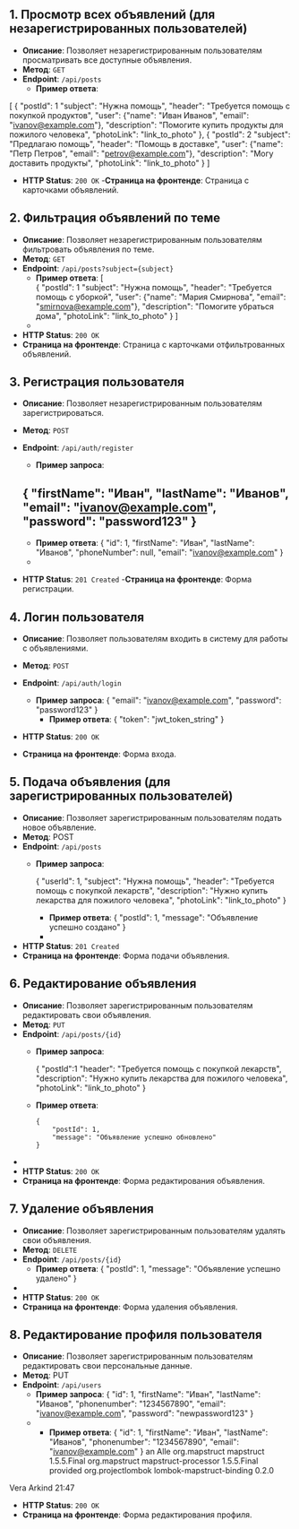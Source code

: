## 1. Просмотр всех объявлений (для незарегистрированных пользователей)
- **Описание**: Позволяет незарегистрированным пользователям просматривать все доступные объявления.
- **Метод**: `GET`
- **Endpoint**: `/api/posts`
  - **Пример ответа**:
  
[ 
    {
        "postId": 1
        "subject": "Нужна помощь",
        "header": "Требуется помощь с покупкой продуктов",
        "user": {"name": "Иван Иванов", "email": "ivanov@example.com"},
        "description": "Помогите купить продукты для пожилого человека",
        "photoLink": "link_to_photo"
    },
    {
        "postId": 2
        "subject": "Предлагаю помощь",
        "header": "Помощь в доставке",
        "user": {"name": "Петр Петров", "email": "petrov@example.com"},
        "description": "Могу доставить продукты",
        "photoLink": "link_to_photo"
    }
]

  - **HTTP Status**: `200 OK`
  -**Страница на фронтенде**: Страница с карточками объявлений.

## 2. Фильтрация объявлений по теме
- **Описание**: Позволяет незарегистрированным пользователям фильтровать объявления по теме.
- **Метод**: `GET`
- **Endpoint**: `/api/posts?subject={subject}`
  - **Пример ответа**:
[  
    {
            "postId": 1
            "subject": "Нужна помощь",
            "header": "Требуется помощь с уборкой",
            "user": {"name": "Мария Смирнова", "email": "smirnova@example.com"},
            "description": "Помогите убраться дома",
            "photoLink": "link_to_photo"
      }
]
  - 
- **HTTP Status**: `200 OK`
- **Страница на фронтенде**: Страница с карточками отфильтрованных объявлений.

## 3. Регистрация пользователя
 - **Описание**: Позволяет незарегистрированным пользователям зарегистрироваться.
- **Метод**: `POST`
- **Endpoint**: `/api/auth/register`
  - **Пример запроса**:
  
  {
      "firstName": "Иван",
      "lastName": "Иванов",
      "email": "ivanov@example.com",
      "password": "password123"
  }
  - 
    - **Пример ответа**:
    {
        "id": 1,
        "firstName": "Иван",
        "lastName": "Иванов",
        "phoneNumber": null,
        "email": "ivanov@example.com"
    }
    - 
- **HTTP Status**: `201 Created`
-**Страница на фронтенде**: Форма регистрации.

## 4. Логин пользователя
- **Описание**: Позволяет пользователям входить в систему для работы с объявлениями.
- **Метод**: `POST`
- **Endpoint**: `/api/auth/login`
  - **Пример запроса**:
  {
      "email": "ivanov@example.com",
      "password": "password123"
  }
    - **Пример ответа**:
    {
      "token": "jwt_token_string"
    }
  
- **HTTP Status**: `200 OK`
- **Страница на фронтенде**: Форма входа.

## 5. Подача объявления (для зарегистрированных пользователей)
- **Описание**: Позволяет зарегистрированным пользователям подать новое объявление.
- **Метод**: POST
 - **Endpoint**: `/api/posts`
   - **Пример запроса**:
  
       {
           "userId": 1,
           "subject": "Нужна помощь",
           "header": "Требуется помощь с покупкой лекарств",
           "description": "Нужно купить лекарства для пожилого человека",
           "photoLink": "link_to_photo"
       }

     - **Пример ответа**:
     {
         "postId": 1,
         "message": "Объявление успешно создано"
     }
     - 
- **HTTP Status**: `201 Created`
- **Cтраница на фронтенде**: Форма подачи объявления.

## 6. Редактирование объявления
- **Описание**: Позволяет зарегистрированным пользователям редактировать свои объявления.
- **Метод**: `PUT`
- **Endpoint**: `/api/posts/{id}`
  - **Пример запроса**:

      {
            "postId":1
            "header": "Требуется помощь с покупкой лекарств",
            "description": "Нужно купить лекарства для пожилого человека",
            "photoLink": "link_to_photo"
        }

  - **Пример ответа**:

        {
            "postId": 1,
            "message": "Объявление успешно обновлено"
        }
-
- **HTTP Status**: `200 OK`
- **Страница на фронтенде**: Форма редактирования объявления.

## 7. Удаление объявления
- **Описание**: Позволяет зарегистрированным пользователям удалять свои объявления.
- **Метод**: `DELETE`
- **Endpoint**: `/api/posts/{id}`
  - **Пример ответа**:
  {
      "postId": 1,
      "message": "Объявление успешно удалено"
  }
- 
- **HTTP Status**: `200 OK`
- **Страница на фронтенде**: Форма удаления объявления.

## 8. Редактирование профиля пользователя
- **Описание**: Позволяет зарегистрированным пользователям редактировать свои персональные данные.
- **Метод**: PUT
- **Endpoint**: `/api/users`
  - **Пример запроса**:
  {
      "id": 1,
      "firstName": "Иван",
      "lastName": "Иванов",
      "phonenumber": "1234567890",
      "email": "ivanov@example.com",
      "password": "newpassword123"
  }
  - 
    - **Пример ответа**:
    {
        "id": 1,
        "firstName": "Иван",
        "lastName": "Иванов",
        "phonenumber": "1234567890",
        "email": "ivanov@example.com"
    }
      an  Alle
      <dependency>
      <groupId>org.mapstruct</groupId>
      <artifactId>mapstruct</artifactId>
      <version>1.5.5.Final</version>
      </dependency>
      <dependency>
      <groupId>org.mapstruct</groupId>
      <artifactId>mapstruct-processor</artifactId>
      <version>1.5.5.Final</version>
      <scope>provided</scope>
      </dependency>
      <dependency>
      <groupId>org.projectlombok</groupId>
      <artifactId>lombok-mapstruct-binding</artifactId>
      <version>0.2.0</version>
      </dependency>

Vera Arkind 21:47
</dependency>
- **HTTP Status**: `200 OK`
- **Страница на фронтенде**: Форма редактирования профиля.
